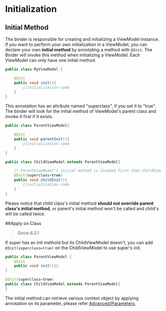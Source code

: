 # Initialization

## Initial Method
The binder is responsible for creating and initializing a ViewModel instance. If you want to perform your own initialization in a ViewModel, you can declare your own **initial method** by annotating a method with `@Init`. The Binder will invoke this method when initializing a ViewModel. Each ViewModel can only have one initial method.
```java
public class MyViewModel {

    @Init
    public void init(){
        //initialization code
    }
}
```
This annotation has an attribute named "superclass", if you set it to "true". The binder will look for the initial method of ViewModel's parent class and invoke it first if it exists.
```java
public class ParentViewModel{

    @Init
    public void parentInit(){
        //initialization code
    }
}

public class ChildViewModel extends ParentViewModel{

    /* ParentViewModel's initial method is invoked first then ChildViewModel's. */
    @Init(superclass=true)
    public void childInit(){
        //initialization code
    }
}
```
Please notice that child class's initial method **should not override parent class's initial method**, or parent's initial method won't be called and child's will be called twice.

##Apply on Class
> Since 6.0.1

If super has an init methold but its ChildViewModel doesn't, you can add `@Init(superclass=true)` on the ChildViewModel to use super's init.
```java
public class ParentViewModel {
    @Init
    public void init(){}
}

@Init(superclass=true)
public class ChildViewModel extends ParentViewModel{
}
```
The initial method can retrieve various context object by applying annotation on its parameter, please refer [Advanced/Parameters](/advanced/parameters.html).
